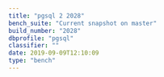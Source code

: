 ```yaml
---
title: "pgsql 2 2028"
bench_suite: "Current snapshot on master"
build_number: "2028"
dbprofile: "pgsql"
classifier: ""
date: 2019-09-09T12:10:09
type: "bench"
---
```


